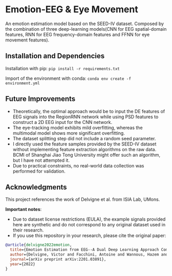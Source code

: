 # Emotion-EEG & Eye Movement

An emotion estimation model based on the SEED-IV dataset. Composed by the combination of three deep-learning models(CNN for EEG spatial-domain features, RNN for EEG frequency-domain features and FFNN for eye movement features).

## Installation and Dependencies

Installation with pip: `pip install -r requirements.txt`

Import of the environment with conda: `conda env create -f environment.yml`

## Future Improvements

- Theoretically, the optimal approach would be to input the DE features of EEG signals into the RegionRNN network while using PSD features to construct a 2D EEG input for the CNN network.
- The eye-tracking model exhibits mild overfitting, whereas the multimodal model shows more significant overfitting.
- The dataset splitting step did not include a random seed parameter.
- I directly used the feature samples provided by the SEED-IV dataset without implementing feature extraction algorithms on the raw data. BCMI of Shanghai Jiao Tong University might offer such an algorithm, but I have not attempted it.
- Due to practical constraints, no real-world data collection was performed for validation.


## Acknowledgments  

This project references the work of Delvigne et al. from ISIA Lab, UMons.  

&zwnj;**Important notes**&zwnj;:  
- Due to dataset license restrictions (EULA), the example signals provided here are synthetic and do not correspond to any original dataset used in their research.  
- If you use this repository in your research, please cite the original paper:

```bibtex
@article{delvigne2022emotion,
  title={Emotion Estimation from EEG--A Dual Deep Learning Approach Combined with Saliency},
  author={Delvigne, Victor and Facchini, Antoine and Wannous, Hazem and Dutoit, Thierry and Ris, Laurence and Vandeborre, Jean-Philippe},
  journal={arXiv preprint arXiv:2201.03891},
  year={2022}
}
